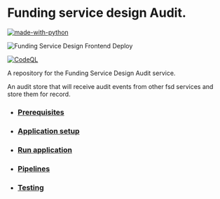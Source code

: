 # Funding service design Audit.

[![made-with-python](https://img.shields.io/badge/Made%20with-Python-1f425f.svg)](https://www.python.org/)

![Funding Service Design Frontend Deploy](https://github.com/communitiesuk/funding-service-design-audit/actions/workflows/deploy.yml/badge.svg)

[![CodeQL](https://github.com/communitiesuk/funding-service-design-audit/actions/workflows/codeql-analysis.yml/badge.svg)](https://github.com/communitiesuk/funding-service-design-audit/actions/workflows/codeql-analysis.yml)

A repository for the Funding Service Design Audit service.

An audit store that will receive audit events from other fsd services and store them for record.

- ### [Prerequisites](docs/prereqs.md)
- ### [Application setup](docs/setup.md)
- ### [Run application](docs/run.md)
- ### [Pipelines](docs/pipelines.md)
- ### [Testing](docs/testing)
